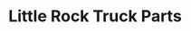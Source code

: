 ---
title: "Little Rock Truck Parts"
url: /north-little-rock/little-rock-truck-parts/
shop: car parts
---